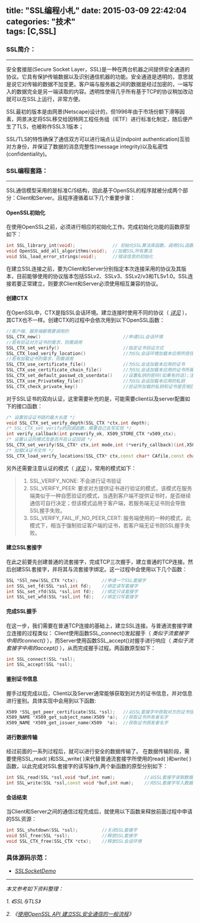 title: "SSL编程小札"
date: 2015-03-09 22:42:04
categories: "技术"  
tags: [C,SSL] 
---

### SSL简介：
---

安全套接层(Secure Socket Layer，SSL)是一种在两台机器之间提供安全通道的协议。它具有保护传输数据以及识别通信机器的功能。安全通道是透明的，意思就是说它对传输的数据不加变更。客户端与服务器之间的数据是经过加密的，一端写入的数据完全是另一端读取的内容。透明性使得几乎所有基于TCP的协议稍加改动就可以在SSL上运行，非常方便。

SSL最初的版本是由网景(Netscape)设计的，但1996年由于市场份额下滑等因素，网景决定将SSL移交给因特网工程任务组（IETF）进行标准化制定，随后便产生了TLS，也被称作SSL3.1版本；

SSL/TLS的特性确保了通信双方可以进行端点认证(ndpoint authentication)互验对方身份，并保证了数据的消息完整性(message integrity)以及私密性(confidentiality)。
<!--more-->
### SSL编程套路：
---

SSL通信模型采用的是标准C/S结构，因此基于OpenSSL的程序就被分成两个部分：Client和Server。且程序遵循着以下几个重要步骤：

#### OpenSSL初始化

在使用OpenSSL之前，必须进行相应的初始化工作。完成初始化功能的函数原型如下： 
```cpp
int SSL_library_int(void);              // 初始化SSL算法库函数，调用SSL函数之前必须调用此函数
void OpenSSL_add_all_algorithms(void);  //加载SSL所有算法
void SSL_load_error_strings(void);      //错误信息的初始化  
```
在建立SSL连接之前，要为Client和Server分别指定本次连接采用的协议及其版本，目前能够使用的协议版本包括SSLv2、SSLv3、SSLv2/v3和TLSv1.0。SSL连接若要正常建立，则要求Client和Server必须使用相互兼容的协议。

#### 创建CTX

在OpenSSL中，CTX是指SSL会话环境。建立连接时使用不同的协议（ [*详见*](http://www.openssl.org/docs/ssl/SSL_CTX_new.html) ），其CTX也不一样。创建CTX的过程中会依次用到以下OpenSSL函数：
```cpp
//客户端、服务端都需要调用的
SSL_CTX_new()                               //申请SSL会话环境
//若有验证对方证书的需求，则需调用
SSL_CTX_set_verify()                        //指定证书验证方式
SSL_CTX_load_verify_location()              //为SSL会话环境加载本应用所信任的CA证书列表
//若有加载证书的需求，则需调用
SSL_CTX_use_certificate_file()              //为SSL会话加载本应用的证书
SSL_CTX_use_certificate_chain_file()        //为SSL会话加载本应用的证书所属的证书链
SSL_CTX_set_default_passwd_cb_userdata()    //设置私钥的密码(如果有的话);注：需要在加载私钥之前设置
SSL_CTX_use_PrivateKey_file()               //为SSL会话加载本应用的私钥
SSL_CTX_check_private_key()                 //验证所加载的私钥和证书是否相匹配
```

对于SSL证书的双向认证，这里需要补充的是，可能需要client以及server配置如下的接口函数：
```cpp
/* 设置验证证书链的最大长度 */
void SSL_CTX_set_verify_depth(SSL_CTX *ctx,int depth);
/* SSL_CTX_set_verify的回调函数，需要自己去写实现 */
int verify_callback(int preverify_ok, X509_STORE_CTX *x509_ctx);
/* 设置认证的模式及是否开启认证回调 */
SSL_CTX_set_verify(SSL_CTX* ctx,int mode,int (*verify_callback)(int,X509_STORE_CTX*));
/* 加载CA证书文件 */
SSL_CTX_load_verify_locations(SSL_CTX* ctx,const char* CAfile,const char* CApath);
```
另外还需要注意认证的模式（ [*详见*](https://www.openssl.org/docs/ssl/SSL_CTX_set_verify.html) ），常用的模式如下：

> 1. SSL_VERIFY_NONE:
    不会进行证书验证
> 2. SSL_VERIFY_PEER:
    要求对方提供证书进行验证的模式，该模式在服务端类似于一种自愿验证的模式，当遇到客户端不提供证书时，是否继续通信可自行决定；但该模式运用于客户端，若服务端无证书则会导致SSL握手失败。
> 3. SSL_VERIFY_FAIL_IF_NO_PEER_CERT:
    服务端使用的一种的模式，此模式下，相当于强制验证客户端的证书，若客户端无证书则SSL握手失败。

#### 建立SSL套接字

在此之前要先创建普通的流套接字，完成TCP三次握手，建立普通的TCP连接。然后创建SSL套接字，并将其与流套接字绑定。这一过程中会使用以下几个函数：
```cpp
SSL *SSl_new(SSL_CTX *ctx);         //申请一个SSL套接字
int SSL_set_fd(SSL *ssl,int fd);    //绑定读写套接字
int SSL_set_rfd(SSL *ssl,int fd);   //绑定只读套接字
int SSL_set_wfd(SSL *ssl,int fd);   //绑定只写套接字
```

#### 完成SSL握手

在这一步，我们需要在普通TCP连接的基础上，建立SSL连接。与普通流套接字建立连接的过程类似：
Client使用函数SSL_connect()发起握手（ *类似于流套接字中用的connect()* ），而Server使用函数SSL_accept()对握手进行响应（ *类似于流套接字中用的accept()* ），从而完成握手过程。两函数原型如下：
```cpp
int SSL_connect(SSL *ssl);
int SSL_accept(SSL *ssl);
```

#### 鉴别证书信息

握手过程完成以后，Client以及Server通常能够获取到对方的证书信息，并对信息进行鉴别。具体实现中会用到以下函数:
```cpp
X509 *SSL_get_peer_certificate(SSL *ssl);   //从SSL套接字中获取对方的证书信息
X509_NAME *X509_get_subject_name(X509 *a);  //获取证书所有者名字
X509_NAME *X509_get_issuer_name(X509  *a);  //获取证书颁发者名字
```

#### 进行数据传输

经过前面的一系列过程后，就可以进行安全的数据传输了。
在数据传输阶段，需要使用SSL_read( )和SSL_write( )来代替普通流套接字所使用的read( )和write( )函数，以此完成对SSL套接字的读写操作,两个新函数的原型分别如下：
```cpp
int SSL_read(SSL *ssl,void *buf,int num);           //从SSL套接字读取数据
int SSL_write(SSL *ssl,const void *buf,int num);    //向SSL套接字写入数据
```

#### 会话结束

当Client和Server之间的通信过程完成后，就使用以下函数来释放前面过程中申请的SSL资源： 
```cpp
int SSL_shutdown(SSL *ssl);         //关闭SSL套接字
void SSl_free(SSL *ssl);            //释放SSL套接字
void SSL_CTX_free(SSL_CTX *ctx);    //释放SSL会话环境
```

### 具体源码示范：

- [*SSLSocketDemo*](https://github.com/JiangInk/SSLSocketDemo)

---

*本文参考如下资料整理：*

*1. 《SSL与TLS》*

*2. 《[使用OpenSSL API 建立SSL安全通信的一般流程](http://blog.bccn.net/Ping_Fani07/13407)》*


